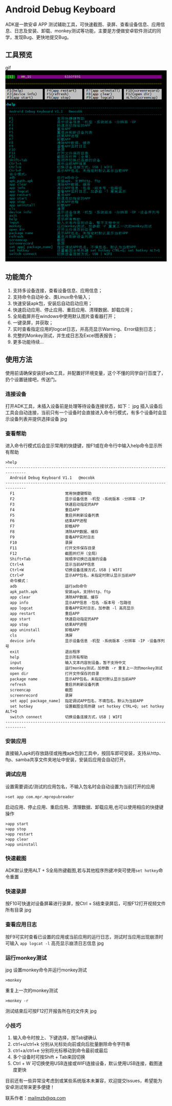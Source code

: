 # Android Debug Keyboard
ADK是一款安卓 APP 测试辅助工具，可快速截图、录屏、查看设备信息、应用信息、日志及安装、卸载、monkey测试等功能，主要是方便做安卓软件测试的同学，发现Bug、更快地提交Bug。

## 工具预览
gif
![preview](images/preview.png "preview")

## 功能简介
1. 支持多设备连接，查看设备信息、应用信息；
1. 支持命令自动补全、类Linux命令输入；
1. 快速安装apk包，安装后自动启动应用；
1. 快速启动应用、停止应用、重启应用、清理数据、卸载应用；
1. 全局截屏并在windows中使用默认图片查看器打开；
1. 一键录屏，并获取；
1. 实时查看指定应用的logcat日志，并高亮显示Warning、Error级别日志；
1. 完整的Monkey测试，并生成日志及Excel图表报告；
1. 更多功能待续...

## 使用方法
使用前请确保安装好adb工具，并配置好环境变量，这个不懂的同学自行百度了，扔个设置链接吧，传送门。

### 连接设备
打开ADK工具，未插入设备前是处理等待设备连接状态，如下：
jpg
插入设备后工具会自动连接，当前只有一个设备时会直接进入命令行模式，有多个设备时会显示设备列表并提供选择设备
jpg

### 查看帮助
进入命令行模式后会显示常用的快捷键，按F1或在命令行中输入help命令显示所有帮助
    
    >help
    -------------------------------------------------------------------------------
      Android Debug Keyboard V1.1   @mocobk
    -------------------------------------------------------------------------------
      F1                      常用快捷键帮助
      F2                      显示设备信息 -机型 -系统版本 -分辨率 -IP
      F3                      快速启动指定的APP
      F4                      重启APP
      F5                      重启并刷新设备列表
      F6                      结束APP进程
      F7                      卸载APP
      F8                      清除APP数据、缓存
      F9                      查看APP实时日志
      F10                     录屏
      F11                     打开文件保存目录
      F12                     截图并打开（全局）
      Shift+Tab               按顺序切换已连接的设备
      Ctrl+A                  显示当前APP信息
      Ctrl+W                  切换设备连接方式，USB | WIFI
      Ctrl+P                  显示APP包名，未指定时默认显示当前APP
      命令模式：
      adb                     运行adb命令
      apk_path.apk            安装apk，支持http、ftp
      app clear               清除APP数据、缓存
      app info                显示APP信息 -包名 -版本号 -包路径
      app logcat              查看APP实时日志，加参数 -l 高亮显示
      app restart             重启APP
      app start               快速启动指定的APP
      app stop                结束APP进程
      app uninstall           卸载APP
      cls                     清屏
      device info             显示设备信息 -机型 -系统版本 -分辨率 -IP -设备序列号
      exit                    退出程序
      help                    显示所有帮助
      input                   输入文本内容到设备，暂不支持中文
      monkey                  运行monkey测试，加参数 -r 重复上一次的monkey测试
      open dir                打开文件保存的目录
      package name            显示APP包名，未指定时默认显示当前APP
      refresh                 重启并刷新设备列表
      screencap               截图
      screenrecord            录屏
      set app[ package_name]  指定调试APP包名，不填包名，默认为当前APP
      set hotkey              设置截图全局热键 set hotkey CTRL+Q; set hotkey ALT+Q
      switch connect          切换设备连接方式，USB | WIFI
    -------------------------------------------------------------------------------

### 安装应用
直接输入apk的存放路径或拖拽apk包到工具中，按回车即可安装，支持从http、ftp、samba共享文件夹地址中安装，安装后应用会自动打开。

### 调试应用
设置需要调试/测试的应用包名，不输入包名时会自动设置为当前打开的应用

    >set app com.mpr.mprepubreader
启动应用、停止应用、重启应用、清理数据、卸载应用,也可以使用相应的快捷键操作

    >app start
    >app stop
    >app restart
    >app clear
    >app uninstall
    
### 快速截图
ADK默认使用ALT + S全局热键截图,若与其他程序热键冲突可使用`set hotkey`命令重置

### 快速录屏
按F10可快速对设备屏幕进行录屏，按Ctrl + S结束录屏后，可按F12打开视频文件所有目录
jpg

### 查看应用日志
按F9可实时查看已设置的应用或当前应用的运行日志，测试时当应用出现崩溃时可输入 `app logcat -l` 高亮显示崩溃日志信息
jpg

### 运行monkey测试
jpg
设置monkey命令并运行monkey测试

    >monkey
重复上一次的monkey测试

    >monkey -r
测试结束后可按F12打开报告所在的文件夹
jpg

### 小技巧
1. 输入命令时按上、下键选择，按Tab键确认
1. ctrl+u/ctrl+k 分别从光标处向前或向后批量删除命令字符串 
1. ctrl+a/ctrl+e 分别将光标移动到命令最前或最后
1. 多个设备时可按Shift + Tab来回切换
1. Ctrl + W 可切换使用USB连接或WIFI连接设备，默认使用USB连接，截图速度更快



目前还有一些异常没考虑到或某些系统版本未兼容，欢迎提交Issues，希望能为安卓测试带来更多便捷！

联系作者：mailmzb@qq.com
